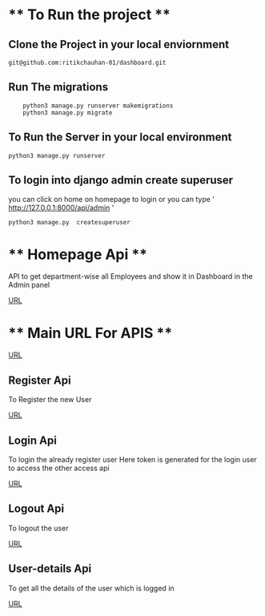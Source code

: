 # ** To Run the project **

## Clone the Project in your local enviornment

` git@github.com:ritikchauhan-01/dashboard.git `

## Run The migrations 

```
    python3 manage.py runserver makemigrations 
    python3 manage.py migrate 
```

## To Run the Server in your local environment 

` python3 manage.py runserver `

## To login into django admin create superuser
you can click on home on homepage to login or you can type ' http://127.0.0.1:8000/api/admin '

` python3 manage.py  createsuperuser `


# ** Homepage Api **
API to get department-wise all Employees and show it in Dashboard in the Admin panel

[ URL ](http://127.0.0.1:8000/)


# ** Main URL For APIS **

[ URL ](http://127.0.0.1:8000/api)


## Register Api
To Register the new User

[ URL ](http://127.0.0.1:8000/api/register)


## Login Api
To login the already register user Here token is generated for the login user to access the other access api

[ URL ](http://127.0.0.1:8000/api/login)


## Logout Api
To logout the user

[ URL ](http://127.0.0.1:8000/api/logout)


## User-details Api
To get all the details of the user which is logged in

[ URL ](http://127.0.0.1:8000/api/user)





